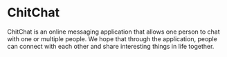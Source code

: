# ChitChat
ChitChat is an online messaging application that allows one person to chat with one or multiple people. We hope that through the application, people can connect with each other and share interesting things in life together.
